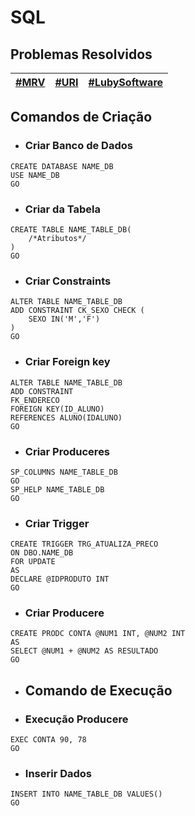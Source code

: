 # SQL

## Problemas Resolvidos

| [#MRV](https://github.com/JefersonMelo/13-SQL/tree/main/Atividades-Propostas) | [#URI](https://github.com/JefersonMelo/01-URI/tree/master/09-SQL) | [#LubySoftware](https://github.com/JefersonMelo/08-LubySoftware/blob/master/02-SQL/SQL.md) |
| ------ | ------ | -----|

## Comandos de Criação

- ### Criar Banco de Dados

```"
CREATE DATABASE NAME_DB
USE NAME_DB
GO
```

- ### Criar da Tabela

```"
CREATE TABLE NAME_TABLE_DB(
    /*Atributos*/
)
GO
```

- ### Criar Constraints

```"
ALTER TABLE NAME_TABLE_DB
ADD CONSTRAINT CK_SEXO CHECK (
    SEXO IN('M','F')
)
GO
```

- ### Criar Foreign key

```"
ALTER TABLE NAME_TABLE_DB 
ADD CONSTRAINT 
FK_ENDERECO
FOREIGN KEY(ID_ALUNO) 
REFERENCES ALUNO(IDALUNO)
GO
```

- ### Criar Produceres

```"
SP_COLUMNS NAME_TABLE_DB 
GO
SP_HELP NAME_TABLE_DB 
GO
```

- ### Criar Trigger

```"
CREATE TRIGGER TRG_ATUALIZA_PRECO
ON DBO.NAME_DB
FOR UPDATE
AS
DECLARE @IDPRODUTO INT
GO
```

- ### Criar Producere

```"
CREATE PRODC CONTA @NUM1 INT, @NUM2 INT
AS
SELECT @NUM1 + @NUM2 AS RESULTADO
GO
```

- ## Comando de Execução

- ### Execução Producere

```"
EXEC CONTA 90, 78
GO
```

- ### Inserir Dados

```"
INSERT INTO NAME_TABLE_DB VALUES()
GO
```
